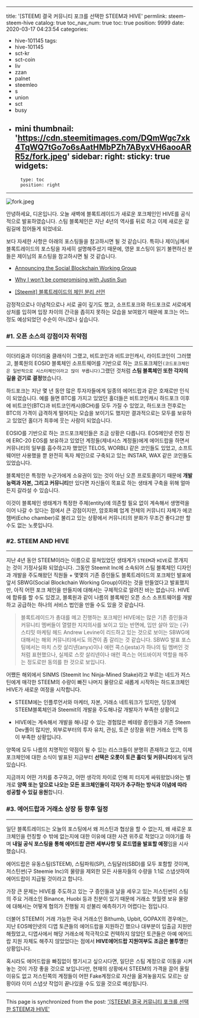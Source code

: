 
---
title: '[STEEM] 결국 커뮤니티 포크를 선택한 STEEM과 HIVE'
permlink: steem-steem-hive
catalog: true
toc_nav_num: true
toc: true
position: 9999
date: 2020-03-17 04:23:54
categories:
- hive-101145
tags:
- hive-101145
- sct-kr
- sct-coin
- liv
- zzan
- palnet
- steemleo
- s
- union
- sct
- busy
- mini
thumbnail: 'https://cdn.steemitimages.com/DQmWgc7xk4TqWQ7tGo7o6sAatHMbPZh7AByxVH6aooARR5z/fork.jpeg'
sidebar:
    right:
        sticky: true
widgets:
    -
        type: toc
        position: right
---


![fork.jpeg](https://cdn.steemitimages.com/DQmWgc7xk4TqWQ7tGo7o6sAatHMbPZh7AByxVH6aooARR5z/fork.jpeg)

안녕하세요, 디온입니다. 오늘 새벽에 블록트레이드가 새로운 포크체인인 HIVE를 공식적으로 발표하였습니다. 스팀 블록체인은 지난 4년의 역사를 뒤로 하고 이제 새로운 갈림길에 접어들게 되었네요.

보다 자세한 사항은 아래의 포스팅들을 참고하시면 될 것 같습니다. 특히나 제이님께서 블록트레이드의 포스팅을 자세히 설명해주셨기 때문에, 영문 포스팅이 읽기 불편하신 분들은 제이님의 포스팅을 참고하시면 될 것 같습니다.

- [Announcing the Social Blockchain Working Group](https://steempeak.com/socialblockchain/@andrarchy/announcing-the-social-blockchain-working-group)

- [Why I won’t be compromising with Justin Sun](https://steempeak.com/steem/@blocktrades/why-i-won-t-be-compromising-with-justin-sun)

- [[Steemit] 블록트레이드의 체인 분리 선언](https://steempeak.com/hive-101145/@jayplayco/6nrkuy-steemit)


감정적으로나 이념적으로나 서로 골이 깊기도 했고, 소프트포크와 하드포크로 서로에게 상처를 입히며 입장 차이의 간극을 좁히지 못하는 모습을 보여왔기 때문에 포크는 어느 정도 예상되었던 수순이 아니었나 싶습니다.


### #1. 오픈 소스의 강점이자 취약점
---

이더리움과 이더리움 클래식이 그랬고, 비트코인과 비트코인캐시, 라이트코인이 그러했고, 블록원의 EOSIO 블록체인 소프트웨어를 기반으로 하는 코드포크체인`(코드포크체인은 일반적으로 시스터체인이라고 많이 부릅니다)`그랬던 것처럼 **스팀 블록체인 또한 각자의 길을 걷기로 결정**했습니다.

하드포크는 지난 몇 년 동안 많은 투자자들에게 일종의 에어드랍과 같은 호재로만 인식이 되었습니다. 예를 들면 BTC를 가지고 있었던 홀더들은 비트코인캐시 하드포크 이후에 비트코인(BTC)과 비트코인캐시(BCH)를 모두 가질 수 있었고, 하드포크 전후로는 BTC의 가격이 급격하게 떨어지는 모습을 보이기도 했지만 결과적으로는 모두를 보유하고 있었던 홀더가 최후에 웃는 사람이 되었습니다.

EOSIO를 기반으로 하는 코드포크체인들은 조금 상황은 다릅니다. EOS메인넷 런칭 전에 ERC-20 EOS를 보유하고 있었던 계정들(제네시스 계정들)에게 에어드랍을 하면서 커뮤니티의 일부를 흡수하고자 했었던 TELOS, WORBLI 같은 코인들도 있었고, 소프트웨어만 사용했을 뿐 완전히 독자 체인으로 구축되고 있는 INSTAR, WAX 같은 코인들도 있었습니다.

블록체인은 특정한 누군가에게 소유권이 있는 것이 아닌 오픈 프로토콜이기 때문에 **개발능력과 자본, 그리고 커뮤니티**만 있다면 자신들이 목표로 하는 생태계 구축을 위해 얼마든지 갈라설 수 있습니다.

이것이 블록체인 생태계가 특정한 주체(entity)에 의존할 필요 없이 계속해서 생명력을 이어 나갈 수 있다는 점에서 큰 강점이지만, 암호화폐 업계 전체의 커뮤니티 자체가 에코챔버(Echo chamber)로 불리고 있는 상황에서 커뮤니티의 분화가 무조건 좋다고만 할 수도 없는 노릇입니다. 

### #2. STEEM AND HIVE
---

지난 4년 동안 STEEM이라는 이름으로 뭉쳐있었던 생태계가 `STEEM`과 `HIVE`로 쪼개지는 것이 기정사실화 되었습니다. 그동안 Steemit Inc에 소속되어 스팀 블록체인 디자인과 개발을 주도해왔던 직원들 + 몇몇의 기존 증인들도 블록트레이드의 포크체인 발표에 앞서 SBWG(Social Blockchain Working Group)이라는 것을 만들었다고 발표했지만, 아직 어떤 포크 체인을 만들지에 대해서는 구체적으로 알려진 바는 없습니다. HIVE에 합류를 할 수도 있겠고, 블록원과 같이 나름의 블록체인 오픈 소스 소프트웨어를 개발하고 공급하는 하나의 서비스 법인을 만들 수도 있을 것 같습니다.

> 블록트레이드가 총대를 메고 진행하는 포크체인 HIVE에는 많은 기존 증인들과 커뮤니티 멤버들이 열렬한 지지의사를 보이고 있는 반면에, 입만 살아 있는 (구)스티밋 마케팅 헤드 Andrew Levine이 리드하고 있는 것으로 보이는 SBWG에 대해서는 해외 커뮤니티에서도 의견이 좀 갈리는 것 같습니다. SBWG 발표 포스팅에서는 마치 스캇 살리넨(anyx)이나 애런 콕스(jesta)가 하나의 팀 멤버인 것처럼 표현했으나, 실제로 스캇 살리넨이나 애런 콕스는 어드바이저 역할을 해주는 정도로만 동의를 한 것으로 보입니다.

어쨌든 해외에서 SINMS (Steemit Inc Ninja-Mined Stake)라고 부르는 네드가 저스틴에게 매각한 STEEM의 수량이 빠진 나머지 물량으로 새롭게 시작하는 하드포크체인 HIVE가 새로운 여정을 시작합니다.

- STEEM에는 인플루언서와 마케터, 자본, 거래소 네트워크가 있지만, 당장에 STEEM블록체인과 Steemit의 개발을 주도해나갈 개발자가 부족한 상황이고

- HIVE에는 계속해서 개발을 해나갈 수 있는 경험많은 베테랑 증인들과 기존 Steem Dev풀이 많지만, 외부로부터의 투자 유치, 관심, 토큰 상장을 위한 거래소 인맥 등이 부족한 상황입니다.

양쪽에 모두 나름의 치명적인 약점이 될 수 있는 리스크들이 분명히 존재하고 있고, 이제 포크체인에 대한 소식이 발표된 지금부터 **선택은 오롯이 토큰 홀더 및 커뮤니티**에게 달려 있습니다.

지금까지 어떤 가치를 추구하고, 어떤 생각의 차이로 인해 피 터지게 싸워왔었나와는 별개로 **양쪽 또는 앞으로 나오는 모든 포크체인들이 각자가 추구하는 방식과 이념에 따라 성공할 수 있길 응원**합니다.



### #3. 에어드랍과 거래소 상장 등 향후 일정
---

일단 블록트레이드는 오늘의 포스팅에서 왜 저스틴과 협상을 할 수 없는지, 왜 새로운 포크체인을 런칭할 수 밖에 없는지에 대한 이유에 대한 사견 위주로 적었다고 이야기를 하며 **내일 공식 포스팅을 통해 에어드랍 관련 세부사항 및 로드맵을 발표할 예정**임을 시사했습니다.

에어드랍은 유동스팀(STEEM), 스팀파워(SP), 스팀달러(SBD)를 모두 포함할 것이며, 저스틴썬(구 Steemie Inc)의 물량을 제외한 모든 사용자들의 수량을 1:1로 스냅샷하여 에어드랍이 지급될 것이라고 합니다. 

가장 큰 문제는 HIVE를 주도하고 있는 구 증인들과 날을 세우고 있는 저스틴썬이 스팀의 주요 거래소인 Binance, Huobi 등과 친분이 있기 때문에 거래소 핫월렛 보유 물량에 대해서는 어떻게 협의가 진행될 지 섣불리 예측하기가 어렵다는 점입니다. 

더불어 STEEM이 거래 가능한 국내 거래소인 Bithumb, Upbit, GOPAX의 경우에는, 지난 EOS메인넷의 디앱 토큰들의 에어드랍을 지원하긴 했으나 대부분이 입출금 지원만 해줬었고, 디앱사에서 해당 거래소에 적극적으로 컨텍하지 않았던 토큰들은 아예 에어드랍 지원 자체도 해주지 않았었다는 점에서 **HIVE에어드랍 지원여부도 조금은 불투명**한 상황입니다.

혹시라도 에어드랍을 빠짐없이 챙기시고 싶으시다면,  일단은 스팀 계정으로 이동을 시켜놓는 것이 가장 좋을 것으로 보입니다만, 현재의 상황에서 STEEM의 가격을 끌어 올릴 이유도 없고 저스틴쪽의 계정들이 어떤 Fake계정으로 자산을 옮겨놓을지도 모르는 상황이라 이미 스냅샷 작업이 끝나있을 수도 있을 것으로 예상됩니다.

- - -

This page is synchronized from the post: ['[STEEM] 결국 커뮤니티 포크를 선택한 STEEM과 HIVE'](https://steemit.com/@donekim/steem-steem-hive)
